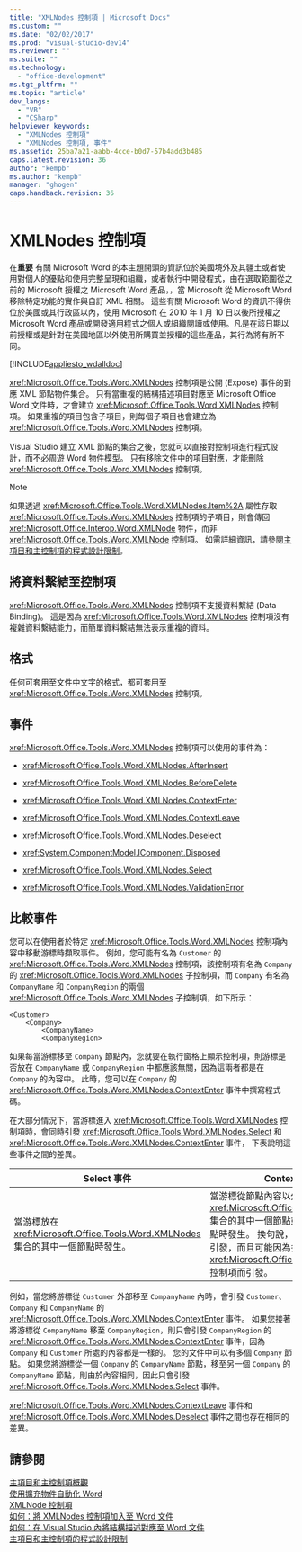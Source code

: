 ```yaml
---
title: "XMLNodes 控制項 | Microsoft Docs"
ms.custom: ""
ms.date: "02/02/2017"
ms.prod: "visual-studio-dev14"
ms.reviewer: ""
ms.suite: ""
ms.technology: 
  - "office-development"
ms.tgt_pltfrm: ""
ms.topic: "article"
dev_langs: 
  - "VB"
  - "CSharp"
helpviewer_keywords: 
  - "XMLNodes 控制項"
  - "XMLNodes 控制項, 事件"
ms.assetid: 25ba7a21-aabb-4cce-b0d7-57b4add3b485
caps.latest.revision: 36
author: "kempb"
ms.author: "kempb"
manager: "ghogen"
caps.handback.revision: 36
---
```

# XMLNodes 控制項
  在**重要** 有關 Microsoft Word 的本主題開頭的資訊位於美國境外及其疆土或者使用對個人的優點和使用完整呈現和組織，或者執行中開發程式，由在選取範圍從之前的 Microsoft 授權之 Microsoft Word 產品，，當 Microsoft 從 Microsoft Word 移除特定功能的實作與自訂 XML 相關。  這些有關 Microsoft Word 的資訊不得供位於美國或其行政區以內，使用 Microsoft 在 2010 年 1 月 10 日以後所授權之 Microsoft Word 產品或開發適用程式之個人或組織閱讀或使用。凡是在該日期以前授權或是針對在美國地區以外使用所購買並授權的這些產品，其行為將有所不同。  
  
 [!INCLUDE[appliesto_wdalldoc](../vsto/includes/appliesto-wdalldoc-md.md)]  
  
 <xref:Microsoft.Office.Tools.Word.XMLNodes> 控制項是公開 \(Expose\) 事件的對應 XML 節點物件集合。  只有當重複的結構描述項目對應至 Microsoft Office Word 文件時，才會建立 <xref:Microsoft.Office.Tools.Word.XMLNodes> 控制項。  如果重複的項目包含子項目，則每個子項目也會建立為 <xref:Microsoft.Office.Tools.Word.XMLNodes> 控制項。  
  
 Visual Studio 建立 XML 節點的集合之後，您就可以直接對控制項進行程式設計，而不必周遊 Word 物件模型。  只有移除文件中的項目對應，才能刪除 <xref:Microsoft.Office.Tools.Word.XMLNodes> 控制項。  
  
> [!NOTE]  
>  如果透過 <xref:Microsoft.Office.Tools.Word.XMLNodes.Item%2A> 屬性存取 <xref:Microsoft.Office.Tools.Word.XMLNodes> 控制項的子項目，則會傳回 <xref:Microsoft.Office.Interop.Word.XMLNode> 物件，而非 <xref:Microsoft.Office.Tools.Word.XMLNode> 控制項。  如需詳細資訊，請參閱[主項目和主控制項的程式設計限制](../vsto/programmatic-limitations-of-host-items-and-host-controls.md)。  
  
## 將資料繫結至控制項  
 <xref:Microsoft.Office.Tools.Word.XMLNodes> 控制項不支援資料繫結 \(Data Binding\)。  這是因為 <xref:Microsoft.Office.Tools.Word.XMLNodes> 控制項沒有複雜資料繫結能力，而簡單資料繫結無法表示重複的資料。  
  
## 格式  
 任何可套用至文件中文字的格式，都可套用至 <xref:Microsoft.Office.Tools.Word.XMLNodes> 控制項。  
  
## 事件  
 <xref:Microsoft.Office.Tools.Word.XMLNodes> 控制項可以使用的事件為：  
  
-   <xref:Microsoft.Office.Tools.Word.XMLNodes.AfterInsert>  
  
-   <xref:Microsoft.Office.Tools.Word.XMLNodes.BeforeDelete>  
  
-   <xref:Microsoft.Office.Tools.Word.XMLNodes.ContextEnter>  
  
-   <xref:Microsoft.Office.Tools.Word.XMLNodes.ContextLeave>  
  
-   <xref:Microsoft.Office.Tools.Word.XMLNodes.Deselect>  
  
-   <xref:System.ComponentModel.IComponent.Disposed>  
  
-   <xref:Microsoft.Office.Tools.Word.XMLNodes.Select>  
  
-   <xref:Microsoft.Office.Tools.Word.XMLNodes.ValidationError>  
  
## 比較事件  
 您可以在使用者於特定 <xref:Microsoft.Office.Tools.Word.XMLNodes> 控制項內容中移動游標時擷取事件。  例如，您可能有名為 `Customer` 的 <xref:Microsoft.Office.Tools.Word.XMLNodes> 控制項，該控制項有名為 `Company` 的 <xref:Microsoft.Office.Tools.Word.XMLNodes> 子控制項，而 `Company` 有名為 `CompanyName` 和 `CompanyRegion` 的兩個 <xref:Microsoft.Office.Tools.Word.XMLNodes> 子控制項，如下所示：  
  
```  
<Customer>  
    <Company>  
        <CompanyName>  
        <CompanyRegion>  
```  
  
 如果每當游標移至 `Company` 節點內，您就要在執行窗格上顯示控制項，則游標是否放在 `CompanyName` 或 `CompanyRegion` 中都應該無關，因為這兩者都是在 `Company` 的內容中。  此時，您可以在 `Company` 的 <xref:Microsoft.Office.Tools.Word.XMLNodes.ContextEnter> 事件中撰寫程式碼。  
  
 在大部分情況下，當游標進入 <xref:Microsoft.Office.Tools.Word.XMLNodes> 控制項時，會同時引發 <xref:Microsoft.Office.Tools.Word.XMLNodes.Select> 和 <xref:Microsoft.Office.Tools.Word.XMLNodes.ContextEnter> 事件，  下表說明這些事件之間的差異。  
  
|Select 事件|ContextEnter 事件|  
|---------------|---------------------|  
|當游標放在 <xref:Microsoft.Office.Tools.Word.XMLNodes> 集合的其中一個節點時發生。|當游標從節點內容以外的區域，放到 <xref:Microsoft.Office.Tools.Word.XMLNodes> 集合的其中一個節點或子代 \(Descendant\) 節點時發生。  換句說，它只有在內容變更時才會引發，而且可能因為多個巢狀 <xref:Microsoft.Office.Tools.Word.XMLNodes> 控制項而引發。|  
  
 例如，當您將游標從 `Customer` 外部移至 `CompanyName` 內時，會引發 `Customer`、`Company` 和 `CompanyName` 的 <xref:Microsoft.Office.Tools.Word.XMLNodes.ContextEnter> 事件。  如果您接著將游標從 `CompanyName` 移至 `CompanyRegion`，則只會引發 `CompanyRegion` 的 <xref:Microsoft.Office.Tools.Word.XMLNodes.ContextEnter> 事件，因為 `Company` 和 `Customer` 所處的內容都是一樣的。  您的文件中可以有多個 `Company` 節點。  如果您將游標從一個 `Company` 的 `CompanyName` 節點，移至另一個 `Company` 的 `CompanyName` 節點，則由於內容相同，因此只會引發 <xref:Microsoft.Office.Tools.Word.XMLNodes.Select> 事件。  
  
 <xref:Microsoft.Office.Tools.Word.XMLNodes.ContextLeave> 事件和 <xref:Microsoft.Office.Tools.Word.XMLNodes.Deselect> 事件之間也存在相同的差異。  
  
## 請參閱  
 [主項目和主控制項概觀](../vsto/host-items-and-host-controls-overview.md)   
 [使用擴充物件自動化 Word](../vsto/automating-word-by-using-extended-objects.md)   
 [XMLNode 控制項](../vsto/xmlnode-control.md)   
 [如何：將 XMLNodes 控制項加入至 Word 文件](../vsto/how-to-add-xmlnodes-controls-to-word-documents.md)   
 [如何：在 Visual Studio 內將結構描述對應至 Word 文件](../vsto/how-to-map-schemas-to-word-documents-inside-visual-studio.md)   
 [主項目和主控制項的程式設計限制](../vsto/programmatic-limitations-of-host-items-and-host-controls.md)  
  
  